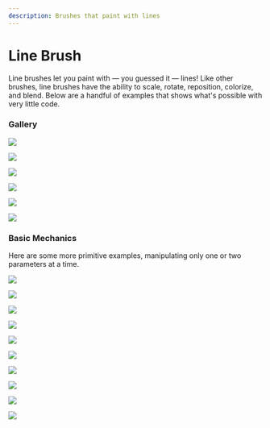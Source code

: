 ```yaml
---
description: Brushes that paint with lines
---
```


# Line Brush

Line brushes let you paint with — you guessed it — lines! Like other brushes, line brushes have the ability to scale, rotate, reposition, colorize, and blend. Below are a handful of  examples that shows what's possible with very little code.

### Gallery

![](../../../.gitbook/assets/image%20%285%29.png)

![](../../../.gitbook/assets/image%20%287%29.png)

![](../../../.gitbook/assets/image%20%2814%29.png)

![](../../../.gitbook/assets/image%20%283%29.png)

![](../../../.gitbook/assets/image%20%281%29.png)

![](../../../.gitbook/assets/image%20%286%29.png)

### Basic Mechanics

Here are some more primitive examples, manipulating only one or two parameters at a time.

![](../../../.gitbook/assets/4a3650.jpeg)

![](../../../.gitbook/assets/508758.png)

![](../../../.gitbook/assets/275290%20%282%29.jpeg)

![](../../../.gitbook/assets/f13716.jpeg)

![](../../../.gitbook/assets/e06fd9.png)

![](../../../.gitbook/assets/3904cf%20%282%29.jpeg)

![](../../../.gitbook/assets/4c2d2c%20%281%29.jpeg)

![](../../../.gitbook/assets/b48784.png)

![](../../../.gitbook/assets/de8341%20%281%29.jpeg)

![](../../../.gitbook/assets/658566.jpeg)

